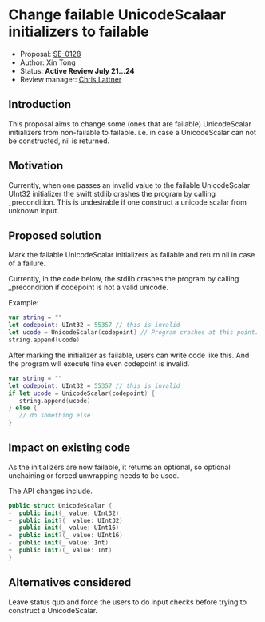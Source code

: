 # Change failable UnicodeScalaar initializers to failable

* Proposal: [SE-0128](0128-unicodescalar-failable-initializer.md)
* Author: Xin Tong
* Status: **Active Review July 21...24**
* Review manager: [Chris Lattner](http://github.com/lattner)

## Introduction

This proposal aims to change some (ones that are failable) UnicodeScalar
initializers from non-failable to failable. i.e. in case a UnicodeScalar can
not be constructed, nil is returned.

## Motivation

Currently, when one passes an invalid value to the failable UnicodeScalar
UInt32 initializer the swift stdlib crashes the program by calling _precondition.
This is undesirable if one construct a unicode scalar from unknown input.


## Proposed solution

Mark the failable UnicodeScalar initializers as failable and return nil in case
of a failure.

Currently, in the code below, the stdlib crashes the program by calling
_precondition if codepoint is not a valid unicode.

Example:

```swift
var string = ""
let codepoint: UInt32 = 55357 // this is invalid
let ucode = UnicodeScalar(codepoint) // Program crashes at this point.
string.append(ucode)
``` 

After marking the initializer as failable, users can write code like this. And the
program will execute fine even codepoint is invalid.

```swift
var string = ""
let codepoint: UInt32 = 55357 // this is invalid
if let ucode = UnicodeScalar(codepoint) {
   string.append(ucode)
} else {
   // do something else
}
``` 

## Impact on existing code

As the initializers are now failable, it returns an optional, so optional unchaining
or forced unwrapping needs to be used. 

The API changes include.

```swift
public struct UnicodeScalar {
-  public init(_ value: UInt32)
+  public init?(_ value: UInt32)
-  public init(_ value: UInt16)
+  public init?(_ value: UInt16)
-  public init(_ value: Int)
+  public init?(_ value: Int)
}
``` 

## Alternatives considered

Leave status quo and force the users to do input checks before trying to construct
a UnicodeScalar.

